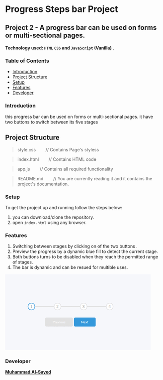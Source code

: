 # Progress Steps bar Project

## Project 2 - A progress bar can be used on forms or multi-sectional pages.

#### Technology used:  `HTML` `CSS` and `JavaScript` (Vanilla) .

### Table of Contents

* [Introduction](#introduction)
* [Project Structure](#ProjectStructure)
* [Setup](#Setup)
* [Features](#features)
* [Developer](#Developer)

### Introduction

   this progress bar can be used on forms or multi-sectional pages. it have two buttons to switch between its five stages

## Project Structure

> style.css   &nbsp;&nbsp;&nbsp;&nbsp;&nbsp;&nbsp; // Contains Page's styless

> index.html    &nbsp;&nbsp;&nbsp;&nbsp;&nbsp;&nbsp; // Contains HTML code

> app.js    &nbsp;&nbsp;&nbsp;&nbsp;&nbsp;&nbsp; // Contains all required functionality

> README.md     &nbsp;&nbsp;&nbsp;&nbsp;&nbsp;&nbsp; // You are currently reading it and it contains the project's documentation.

### Setup

To get the project up and running follow the steps below:

1. you can download/clone the repository.
2. open `index.html` using any browser.

### Features

1. Switching between stages by clicking on of the two buttons .
2. Preview the progress by a dynamic blue fill to detect the current stage.
3. Both buttons turns to be disabled when they reach the permitted range of stages.
3. The bar is dynamic and can be resued for multible uses.


![This is an image](/assets/ezgif.com-gif-maker%20(1).gif)


### Developer

**[Muhammad Al-Sayed](https://github.com/MuhammadAl-Sayedd)**
